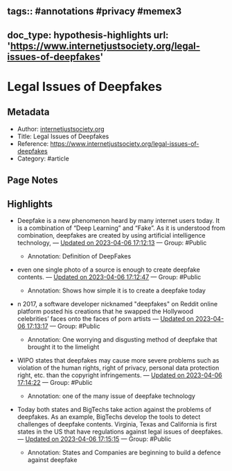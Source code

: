 tags:: #annotations #privacy  #memex3
---
doc_type: hypothesis-highlights
url: 'https://www.internetjustsociety.org/legal-issues-of-deepfakes'
---

# Legal Issues of Deepfakes

## Metadata
- Author: [internetjustsociety.org]()
- Title: Legal Issues of Deepfakes
- Reference: https://www.internetjustsociety.org/legal-issues-of-deepfakes
- Category: #article

## Page Notes
## Highlights
- Deepfake is a new phenomenon heard by many internet users today. It is a combination of “Deep Learning” and “Fake”. As it is understood from combination, deepfakes are created by using artificial intelligence technology, — [Updated on 2023-04-06 17:12:13](https://hyp.is/s1Qk0tS_Ee29iZ8fsGgW-w/www.internetjustsociety.org/legal-issues-of-deepfakes) — Group: #Public
    - Annotation: Definition of DeepFakes
- even one single photo of a source is enough to create deepfake contents. — [Updated on 2023-04-06 17:12:47](https://hyp.is/x97iDNS_Ee2LLB8bdxV0BA/www.internetjustsociety.org/legal-issues-of-deepfakes) — Group: #Public
    - Annotation: Shows how simple it is to create a deepfake today

- n 2017, a software developer nicknamed "deepfakes" on Reddit online platform posted his creations that he swapped the Hollywood celebrities’ faces onto the faces of porn artists — [Updated on 2023-04-06 17:13:17](https://hyp.is/2bWZvNS_Ee2IgkdkayvR1Q/www.internetjustsociety.org/legal-issues-of-deepfakes) — Group: #Public
    - Annotation: One worrying and disgusting method of deepfake that brought it to the limelight
- WIPO states that deepfakes may cause more severe problems such as violation of the human rights, right of privacy, personal data protection right, etc. than the copyright infringements. — [Updated on 2023-04-06 17:14:22](https://hyp.is/AHn3KNTAEe2G9VOo9L7Amg/www.internetjustsociety.org/legal-issues-of-deepfakes) — Group: #Public
    - Annotation: one of the many issue of deepfake technology
- Today both states and BigTechs take action against the problems of deepfakes. As an example, BigTechs develop the tools to detect challenges of deepfake contents. Virginia, Texas and California is first states in the US that have regulations against legal issues of deepfakes. — [Updated on 2023-04-06 17:15:15](https://hyp.is/H-jj7tTAEe2t9Mfu0s7ntA/www.internetjustsociety.org/legal-issues-of-deepfakes) — Group: #Public
    - Annotation: States and Companies are beginning to build a defence against deepfake


